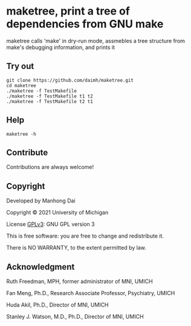 # maketree, print a tree of dependencies from GNU make

maketree calls 'make' in dry-run mode, assmebles a tree structure from make's debugging information, and prints it

## Try out
```
git clone https://github.com/daimh/maketree.git
cd maketree
./maketree -f TestMakefile
./maketree -f TestMakefile t1 t2
./maketree -f TestMakefile t2 t1
```

## Help
```
maketree -h
```

## Contribute

Contributions are always welcome!

## Copyright

Developed by Manhong Dai

Copyright © 2021 University of Michigan

License [GPLv3](https://gnu.org/licenses/gpl.html): GNU GPL version 3

This is free software: you are free to change and redistribute it.

There is NO WARRANTY, to the extent permitted by law.

## Acknowledgment

Ruth Freedman, MPH, former administrator of MNI, UMICH

Fan Meng, Ph.D., Research Associate Professor, Psychiatry, UMICH

Huda Akil, Ph.D., Director of MNI, UMICH

Stanley J. Watson, M.D., Ph.D., Director of MNI, UMICH
